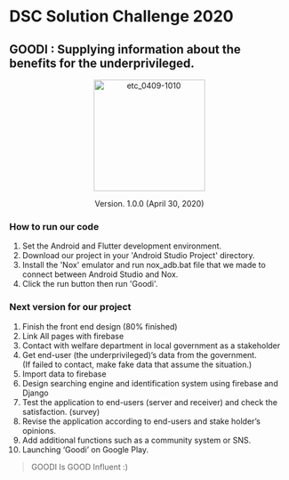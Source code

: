 # DSC Solution Challenge 2020
## GOODI : Supplying information about the benefits for the underprivileged. 




<p align="center"><img width="200" alt="etc_0409-1010" src="https://user-images.githubusercontent.com/43804152/80708174-2f7d9980-8b26-11ea-8111-683d41ef6cf5.png">
</p>

<p align="center">Version. 1.0.0 (April 30, 2020)</p>

### How to run our code
1)	Set the Android and Flutter development environment.
2)	Download our project in your 'Android Studio Project' directory.
3)	Install the 'Nox' emulator and run nox_adb.bat file that we made to connect between Android Studio and Nox.
4)	Click the run button then run 'Goodi'.



### Next version for our project
1)	Finish the front end design (80% finished)
2)	Link All pages with firebase
3)	Contact with welfare department in local government as a stakeholder
4)	Get end-user (the underprivileged)’s data from the government. <br>
    (If failed to contact, make fake data that assume the situation.)
5)	Import data to firebase
6)	Design searching engine and identification system using firebase and Django
7)	Test the application to end-users (server and receiver) and check the satisfaction. (survey)
8)	Revise the application according to end-users and stake holder’s opinions.
9)	Add additional functions such as a community system or SNS.
10)	Launching  ‘Goodi’ on Google Play.


> GOODI Is GOOD Influent :)
